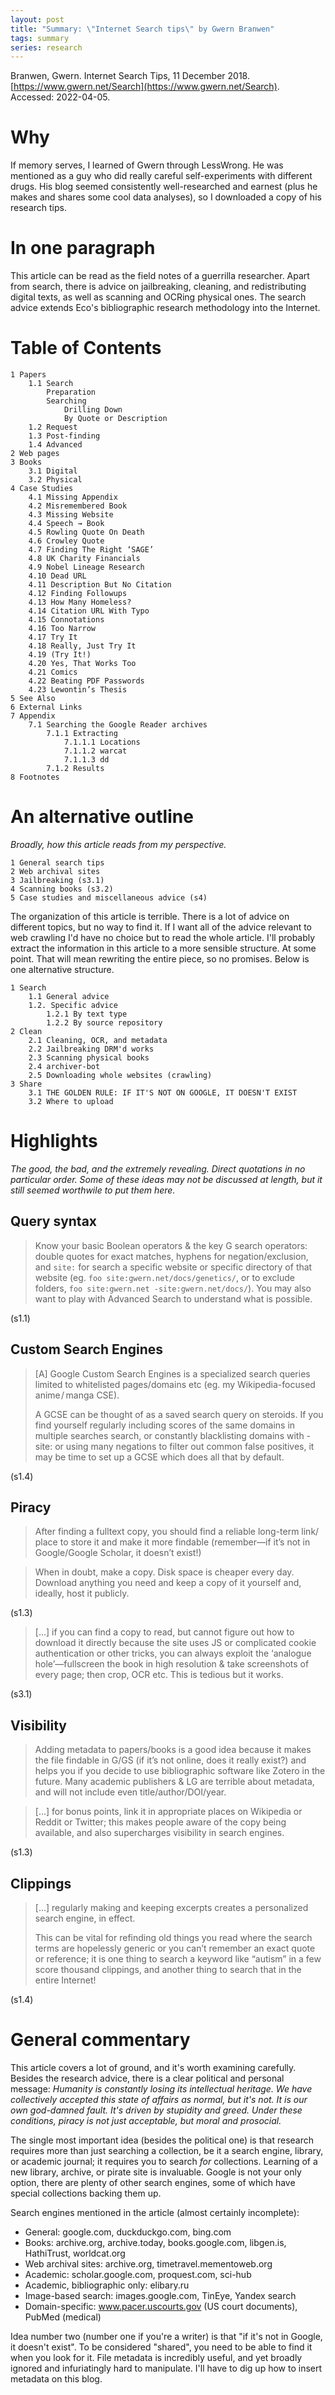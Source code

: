 ```yaml
---
layout: post
title: "Summary: \"Internet Search tips\" by Gwern Branwen"
tags: summary
series: research
---
```

Branwen, Gwern. Internet Search Tips, 11 December 2018. [https://www.gwern.net/Search](https://www.gwern.net/Search). Accessed: 2022-04-05.

# Why
If memory serves, I learned of Gwern through LessWrong. He was mentioned as a guy who did really careful self-experiments with different drugs. His blog seemed consistently well-researched and earnest (plus he makes and shares some cool data analyses), so I downloaded a copy of his research tips.

# In one paragraph
This article can be read as the field notes of a guerrilla researcher. Apart from search, there is  advice on jailbreaking, cleaning, and redistributing digital texts, as well as scanning and OCRing physical ones. The search advice extends Eco's bibliographic research methodology into the Internet.

# Table of Contents
```
1 Papers
    1.1 Search
        Preparation
        Searching
            Drilling Down
            By Quote or Description
    1.2 Request
    1.3 Post-finding
    1.4 Advanced
2 Web pages
3 Books
    3.1 Digital
    3.2 Physical
4 Case Studies
    4.1 Missing Appendix
    4.2 Misremembered Book
    4.3 Missing Website
    4.4 Speech → Book
    4.5 Rowling Quote On Death
    4.6 Crowley Quote
    4.7 Finding The Right ‘SAGE’
    4.8 UK Charity Financials
    4.9 Nobel Lineage Research
    4.10 Dead URL
    4.11 Description But No Citation
    4.12 Finding Followups
    4.13 How Many Homeless?
    4.14 Citation URL With Typo
    4.15 Connotations
    4.16 Too Narrow
    4.17 Try It
    4.18 Really, Just Try It
    4.19 (Try It!)
    4.20 Yes, That Works Too
    4.21 Comics
    4.22 Beating PDF Passwords
    4.23 Lewontin’s Thesis
5 See Also
6 External Links
7 Appendix
    7.1 Searching the Google Reader archives
        7.1.1 Extracting
            7.1.1.1 Locations
            7.1.1.2 warcat
            7.1.1.3 dd
        7.1.2 Results
8 Footnotes
```

# An alternative outline
*Broadly, how this article reads from my perspective.*

```
1 General search tips
2 Web archival sites
3 Jailbreaking (s3.1)
4 Scanning books (s3.2)
5 Case studies and miscellaneous advice (s4)
```

The organization of this article is terrible. There is a lot of advice on different topics, but no way to find it. If I want all of the advice relevant to web crawling I'd have no choice but to read the whole article. I'll probably extract the information in this article to a more sensible structure. At some point. That will mean rewriting the entire piece, so no promises. Below is one alternative structure.

```
1 Search
    1.1 General advice
    1.2. Specific advice
        1.2.1 By text type
        1.2.2 By source repository
2 Clean
    2.1 Cleaning, OCR, and metadata
    2.2 Jailbreaking DRM'd works
    2.3 Scanning physical books
    2.4 archiver-bot
    2.5 Downloading whole websites (crawling)
3 Share
    3.1 THE GOLDEN RULE: IF IT'S NOT ON GOOGLE, IT DOESN'T EXIST
    3.2 Where to upload
```

# Highlights
*The good, the bad, and the extremely revealing. Direct quotations in no particular order. Some of these ideas may not be discussed at length, but it still seemed worthwile to put them here.*

## Query syntax
> Know your basic Boolean operators & the key G search operators: double quotes for exact matches, hyphens for negation/​exclusion, and `site:` for search a specific website or specific directory of that website (eg. `foo site:gwern.net/docs/genetics/`, or to exclude folders, `foo site:gwern.net -site:gwern.net/docs/`). You may also want to play with Advanced Search to understand what is possible.

(s1.1)

## Custom Search Engines
> [A] Google Custom Search Engines is a specialized search queries limited to whitelisted pages/​domains etc (eg. my Wikipedia-focused anime /​ ​ ​manga CSE).
> 
> A GCSE can be thought of as a saved search query on steroids. If you find yourself regularly including scores of the same domains in multiple searches search, or constantly blacklisting domains with -site: or using many negations to filter out common false positives, it may be time to set up a GCSE which does all that by default.

(s1.4)

## Piracy
> After finding a fulltext copy, you should find a reliable long-term link/​place to store it and make it more findable (remember—if it’s not in Google/​Google Scholar, it doesn’t exist!)

> When in doubt, make a copy. Disk space is cheaper every day. Download anything you need and keep a copy of it yourself and, ideally, host it publicly.

(s1.3)

> [...] if you can find a copy to read, but cannot figure out how to download it directly because the site uses JS or complicated cookie authentication or other tricks, you can always exploit the ‘analogue hole’—fullscreen the book in high resolution & take screenshots of every page; then crop, OCR etc. This is tedious but it works.

(s3.1)

## Visibility
> Adding metadata to papers/​books is a good idea because it makes the file findable in G/​GS (if it’s not online, does it really exist?) and helps you if you decide to use bibliographic software like Zotero in the future. Many academic publishers & LG are terrible about metadata, and will not include even title/​author/​DOI/​year.

> [...] for bonus points, link it in appropriate places on Wikipedia or Reddit or Twitter; this makes people aware of the copy being available, and also supercharges visibility in search engines.

(s1.3)

## Clippings
> [...] regularly making and keeping excerpts creates a personalized search engine, in effect.
> 
> This can be vital for refinding old things you read where the search terms are hopelessly generic or you can’t remember an exact quote or reference; it is one thing to search a keyword like “autism” in a few score thousand clippings, and another thing to search that in the entire Internet!

(s1.4)

# General commentary
This article covers a lot of ground, and it's worth examining carefully. Besides the research advice, there is a clear political and personal message: *Humanity is constantly losing its intellectual heritage. We have collectively accepted this state of affairs as normal, but it's not. It is our own god-damned fault. It's driven by stupidity and greed. Under these conditions, piracy is not just acceptable, but moral and prosocial.*

The single most important idea (besides the political one) is that research requires more than just searching a collection, be it a search engine, library, or academic journal; it requires you to search *for* collections. Learning of a new library, archive, or pirate site is invaluable. Google is not your only option, there are plenty of other search engines, some of which have special collections backing them up.

Search engines mentioned in the article (almost certainly incomplete):
- General: google.com, duckduckgo.com, bing.com
- Books: archive.org, archive.today, books.google.com, libgen.is, HathiTrust, worldcat.org
- Web archival sites: archive.org, timetravel.mementoweb.org
- Academic: scholar.google.com, proquest.com, sci-hub
- Academic, bibliographic only: elibary.ru
- Image-based search: images.google.com, TinEye, Yandex search
- Domain-specific: www.pacer.uscourts.gov (US court documents), PubMed (medical)

Idea number two (number one if you're a writer) is that "if it's not in Google, it doesn't exist". To be considered "shared", you need to be able to find it when you look for it. File metadata is incredibly useful, and yet broadly ignored and infuriatingly hard to manipulate. I'll have to dig up how to insert metadata on this blog.
